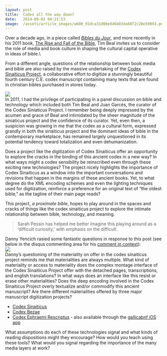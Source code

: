 ```yaml
---
layout:	post
title:	Codex all the way down?
date:	2014-09-02 04:21:53
image:	/assets/article_images/w600_91dca31d08e046b03da08f2c28e50093.png
---
```

Over a decade ago, in a piece called [*Bibles du
Jour*](http://www.timothybeal.com/Beal-BiblesduJour-CHE.pdf), and more
recently in his 2011 book, [The Rise and Fall of the
Bible](http://amzn.com/B004KABBYK), Tim Beal invites us to consider the
role of media and book culture in shaping the cultural capital operative
in ideas of bible.\

From a different angle, questions of the relationship between book media
and bible are also raised by the massive undertaking of the [Codex
Sinaiticus Project](http://www.codexsinaiticus.org), a collaborative
effort to digitize a stunningly beautiful fourth century C.E. codex
manuscript containing many texts that are found in christian bibles
purchased in stores today.

![](/assets/article_images/w600_91dca31d08e046b03da08f2c28e50093.png)\
In 2011, I had the privilege of participating in a panel discussion on
bible and technology which included both Tim Beal and Juan Garcés, the
curator of the Codex Siniaticus Project. I remember being deeply
impressed by the acumen and grace of Beal and intimidated by the sheer
magnitude of the siniaticus project and the confidence of its curator.
Yet, even then, a suspicion was growing in me that the codex as a
cultural form, expressed grandly in both the sinaiticus project and the
dominant ideas of bible in the contemporary marketplace, has remained
largely unquestioned in its potential tendency toward totalization and
even dehumanization.

Does a project like the digitization of Codex Sinaiticus offer an
opportunity to explore the cracks in the binding of this ancient codex
in a new way? In what ways might a codex sensibility be reinscribed even
through these exciting new technologies? The project nicely highlights
the importance of Codex Sinaiticus as a window into the important
conversations and revisions that happen in the margins of these ancient
books. Yet, to what degree do the XML encoding schemes and even the
lighting techniques used for digitization, reinforce a preference for an
original text of “the oldest bible,” as the tagline of their main page
reads?

This project, *a proximate bible*, hopes to play around in the spaces
and cracks of things like the codex sinaiticus project to explore the
intimate relationship between bible, technology, and meaning.

> Sarah Pessin has helped me better imagine this playing around as a
> ‘difficult curiosity,’ with emphasis on the difficult.

Danny Yencich rasied some fantastic questions in response to this post
(see below in the disqus commenting area for his [comment in
context](http://aproximatebible.postach.io/post/codex-all-the-way-down#comment-2016209256)):\
![](/assets/article_images/d7e33c64-52cd-4264-bde7-8fad28a52828.png)\
Danny’s questioning of the materiality on offer in the codex sinaiticus
project reminds me that materialities are always multiple. What kind of
materiality or access to materiality does the complex montage interface
of the Codex Sinaiticus Project offer with the detached pages,
transcriptions, and english translations? In what ways does an interface
like this resist or erase other materialities? Does the deep encoding
involved in the Codex Sinaiticus Project overly textualize and/or
commodify this ancient manuscript? Are there different materialities
offered by three major manuscript digitization projects?

-   [Codex Sinaiticus](http://www.codexsinaiticus.org)
-   [Codex Bezae](http://cudl.lib.cam.ac.uk/view/MS-NN-00002-00041/)
-   [Codex Ephraemi Rescriptus](http://gallica.bnf.fr/ark:/12148/btv1b8470433r) - also
    available through the [gallicabnf iOS app](https://appsto.re/us/FhPFH.i)

What assumptions do each of these technologies signal and what kinds of
reading dispositions might they encourage? How would you teach using
these tools? What would you signal regarding the importance of the many
media layers at work?